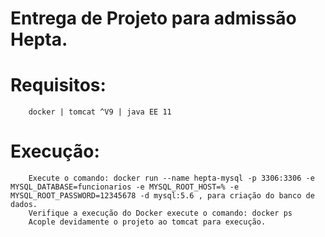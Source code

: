 #				Entrega de Projeto para admissão Hepta.
	
# 	Requisitos: 
		docker | tomcat ^V9 | java EE 11
#	Execução:
		Execute o comando: docker run --name hepta-mysql -p 3306:3306 -e MYSQL_DATABASE=funcionarios -e MYSQL_ROOT_HOST=% -e MYSQL_ROOT_PASSWORD=12345678 -d mysql:5.6 , para criação do banco de dados.
		Verifique a execução do Docker execute o comando: docker ps
		Acople devidamente o projeto ao tomcat para execução.
		
